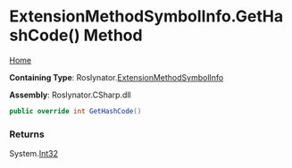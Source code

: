 # ExtensionMethodSymbolInfo\.GetHashCode\(\) Method

[Home](../../../README.md)

**Containing Type**: Roslynator\.[ExtensionMethodSymbolInfo](../README.md)

**Assembly**: Roslynator\.CSharp\.dll

```csharp
public override int GetHashCode()
```

### Returns

System\.[Int32](https://docs.microsoft.com/en-us/dotnet/api/system.int32)

